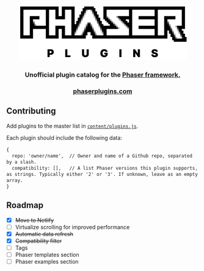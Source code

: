 <h1 align="center">
  <a href="https://phaserplugins.com">
    <img alt="Phaser Plugins" src="https://raw.githubusercontent.com/austencm/phaser-plugins/master/src/images/phaser-plugins-logo.png" width="440" />
  </a>
</h1>

<h3 align="center">
  Unofficial plugin catalog for the <a href="https://phaser.io" target="_blank">Phaser framework.</a><br />
</h3>

<h3 align="center">
  <a href="https://phaserplugins.com">phaserplugins.com</a>
</h3>

## Contributing

Add plugins to the master list in [`content/plugins.js`](https://github.com/austencm/phaser-plugins/content/plugins.js).

Each plugin should include the following data:

```
{
  repo: 'owner/name',  // Owner and name of a Github repo, separated by a slash.
  compatibility: [],   // A list Phaser versions this plugin supports, as strings. Typically either '2' or '3'. If unknown, leave as an empty array.
}
```

## Roadmap

- [x] ~~Move to Netlify~~
- [ ] Virtualize scrolling for improved performance
- [x] ~~Automatic data refresh~~
- [x] ~~Compatibility filter~~
- [ ] Tags
- [ ] Phaser templates section
- [ ] Phaser examples section
